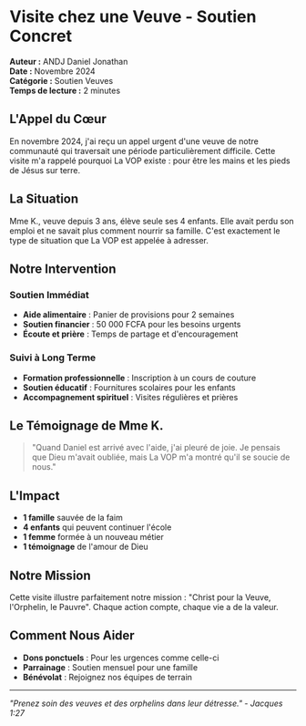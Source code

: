 # Visite chez une Veuve - Soutien Concret

**Auteur :** ANDJ Daniel Jonathan  
**Date :** Novembre 2024  
**Catégorie :** Soutien Veuves  
**Temps de lecture :** 2 minutes

## L'Appel du Cœur

En novembre 2024, j'ai reçu un appel urgent d'une veuve de notre communauté qui traversait une période particulièrement difficile. Cette visite m'a rappelé pourquoi La VOP existe : pour être les mains et les pieds de Jésus sur terre.

## La Situation

Mme K., veuve depuis 3 ans, élève seule ses 4 enfants. Elle avait perdu son emploi et ne savait plus comment nourrir sa famille. C'est exactement le type de situation que La VOP est appelée à adresser.

## Notre Intervention

### Soutien Immédiat
- **Aide alimentaire** : Panier de provisions pour 2 semaines
- **Soutien financier** : 50 000 FCFA pour les besoins urgents
- **Écoute et prière** : Temps de partage et d'encouragement

### Suivi à Long Terme
- **Formation professionnelle** : Inscription à un cours de couture
- **Soutien éducatif** : Fournitures scolaires pour les enfants
- **Accompagnement spirituel** : Visites régulières et prières

## Le Témoignage de Mme K.

> "Quand Daniel est arrivé avec l'aide, j'ai pleuré de joie. Je pensais que Dieu m'avait oubliée, mais La VOP m'a montré qu'il se soucie de nous."

## L'Impact

- **1 famille** sauvée de la faim
- **4 enfants** qui peuvent continuer l'école
- **1 femme** formée à un nouveau métier
- **1 témoignage** de l'amour de Dieu

## Notre Mission

Cette visite illustre parfaitement notre mission : "Christ pour la Veuve, l'Orphelin, le Pauvre". Chaque action compte, chaque vie a de la valeur.

## Comment Nous Aider

- **Dons ponctuels** : Pour les urgences comme celle-ci
- **Parrainage** : Soutien mensuel pour une famille
- **Bénévolat** : Rejoignez nos équipes de terrain

---

*"Prenez soin des veuves et des orphelins dans leur détresse." - Jacques 1:27*

